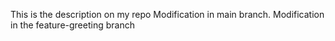 This is the description on my repo
Modification in main branch.
Modification in the feature-greeting branch